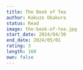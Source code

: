 ```yaml
---
title: The Book of Tea
author: Kakuzo Okakura
status: Read
image: the-book-of-tea.jpg
start_date: 2024/04/30
end_date: 2024/05/01
rating: 3
length: 160
own: false
---
```

